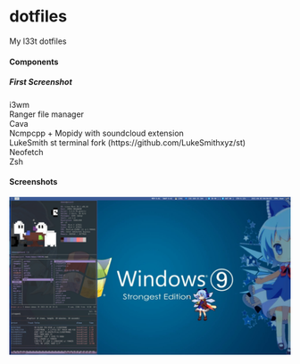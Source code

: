 # dotfiles
My l33t dotfiles

#### Components

#####  First Screenshot
<p>
  i3wm</br>
  Ranger file manager</br>
  Cava</br>
  Ncmpcpp + Mopidy with soundcloud extension</br>
  LukeSmith st terminal fork (https://github.com/LukeSmithxyz/st)</br>
  Neofetch</br>
  Zsh</br>
</p>


#### Screenshots

<img src="cirnolinda.png">
